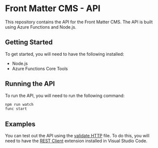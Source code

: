 # Front Matter CMS - API

This repository contains the API for the Front Matter CMS. The API is built using Azure Functions and Node.js.

## Getting Started

To get started, you will need to have the following installed:

- Node.js
- Azure Functions Core Tools

## Running the API

To run the API, you will need to run the following command:

```bash
npm run watch
func start
```

## Examples

You can test out the API using the [validate HTTP](./validate.http) file. To do this, you will need to have the [REST Client](https://marketplace.visualstudio.com/items?itemName=humao.rest-client) extension installed in Visual Studio Code.